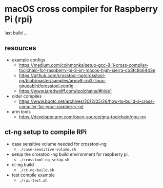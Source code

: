 # macOS cross compiler for Raspberry Pi (rpi)

last build ...

## resources

- example configs
    -  https://medium.com/coinmonks/setup-gcc-8-1-cross-compiler-toolchain-for-raspberry-pi-3-on-macos-high-sierra-cb3fc8b6443e
    -  https://github.com/crosstool-ng/crosstool-ng/blob/master/samples/armv8-rpi3-linux-gnueabihf/crosstool.config
    -  https://www.jaredwolff.com/toolchains/#hide1
- older compiles
    - https://www.bootc.net/archives/2012/05/26/how-to-build-a-cross-compiler-for-your-raspberry-pi/
- arm tools
    -  https://developer.arm.com/open-source/gnu-toolchain/gnu-rm
    
## ct-ng setup to compile RPi

- case sensitive volume needed for crosstool-ng
  -  `./case-sensitive-volume.sh`
- setup the crosstool-ng build environment for raspberry pi.
  -  `./crosstool-ng-setup.sh`
- ct-ng build
  -  `./ct-ng-build.sh`
- test compile example
  -  `./rpi-test.sh`
